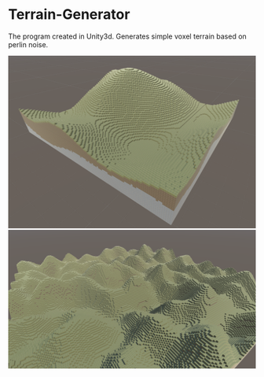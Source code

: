 # Terrain-Generator
 
The program created in Unity3d. Generates simple voxel terrain based on perlin noise.

![Image](screenshot%201.png)
![Image](screenshot%203.png)
